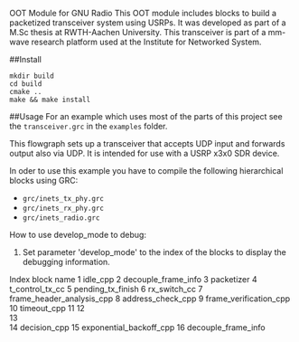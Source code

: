 OOT Module for GNU Radio
This OOT module includes blocks to build a packetized transceiver system using USRPs. 
It was developed as part of a M.Sc thesis at RWTH-Aachen University. This transceiver is part of a mm-wave research platform used at the Institute for Networked System.

##Install
```
mkdir build
cd build
cmake ..
make && make install
```

##Usage
For an example which uses most of the parts of this project see the `transceiver.grc` in the `examples` folder.

This flowgraph sets up a transceiver that accepts UDP input and forwards output also via UDP. It is intended for use with a USRP x3x0 SDR device.

In oder to use this example you have to compile the following hierarchical blocks using GRC:
* `grc/inets_tx_phy.grc`
* `grc/inets_rx_phy.grc`
* `grc/inets_radio.grc`

How to use develop_mode to debug:

1. Set parameter 'develop_mode' to the index of the blocks to display the debugging information. 

Index		block name
 1		idle_cpp
 2		decouple_frame_info
 3		packetizer
 4		t_control_tx_cc
 5		pending_tx_finish
 6		rx_switch_cc
 7		frame_header_analysis_cpp
 8		address_check_cpp
 9		frame_verification_cpp
 10		timeout_cpp
 11
 12		
 13		
 14		decision_cpp
 15     	exponential_backoff_cpp
 16             decouple_frame_info
